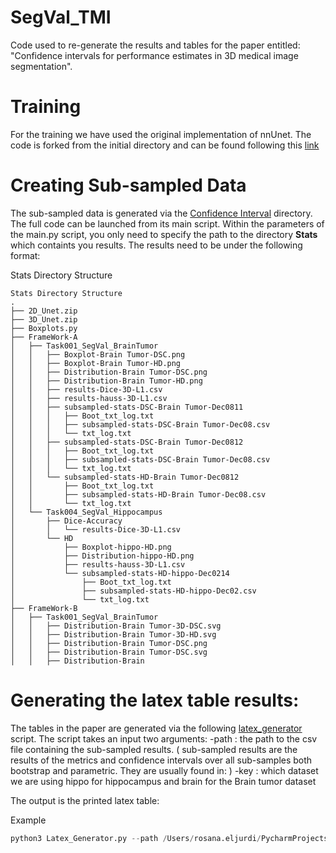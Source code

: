 # SegVal_TMI
Code used to re-generate the results and tables for the paper entitled: "Confidence intervals for performance estimates in 3D medical image segmentation". 





# Training

For the training we have used the original implementation of nnUnet. The code is forked from the initial directory and can be found following this [link](https://github.com/rosanajurdi/nnUNet_SegVal)

# Creating Sub-sampled Data

The sub-sampled data is generated via the [Confidence Interval]() directory. The full code can be launched from its main script. Within the parameters of the main.py script, you only need to specify the path to the directory **Stats** which containts you results. The results need to be under the following format: 

Stats Directory Structure

```
Stats Directory Structure
.
├── 2D_Unet.zip
├── 3D_Unet.zip
├── Boxplots.py
├── FrameWork-A
│   ├── Task001_SegVal_BrainTumor
│   │   ├── Boxplot-Brain Tumor-DSC.png
│   │   ├── Boxplot-Brain Tumor-HD.png
│   │   ├── Distribution-Brain Tumor-DSC.png
│   │   ├── Distribution-Brain Tumor-HD.png
│   │   ├── results-Dice-3D-L1.csv
│   │   ├── results-hauss-3D-L1.csv
│   │   ├── subsampled-stats-DSC-Brain Tumor-Dec0811
│   │   │   ├── Boot_txt_log.txt
│   │   │   ├── subsampled-stats-DSC-Brain Tumor-Dec08.csv
│   │   │   └── txt_log.txt
│   │   ├── subsampled-stats-DSC-Brain Tumor-Dec0812
│   │   │   ├── Boot_txt_log.txt
│   │   │   ├── subsampled-stats-DSC-Brain Tumor-Dec08.csv
│   │   │   └── txt_log.txt
│   │   └── subsampled-stats-HD-Brain Tumor-Dec0812
│   │       ├── Boot_txt_log.txt
│   │       ├── subsampled-stats-HD-Brain Tumor-Dec08.csv
│   │       └── txt_log.txt
│   └── Task004_SegVal_Hippocampus
│       ├── Dice-Accuracy
│       │   └── results-Dice-3D-L1.csv
│       └── HD
│           ├── Boxplot-hippo-HD.png
│           ├── Distribution-hippo-HD.png
│           ├── results-hauss-3D-L1.csv
│           └── subsampled-stats-HD-hippo-Dec0214
│               ├── Boot_txt_log.txt
│               ├── subsampled-stats-HD-hippo-Dec02.csv
│               └── txt_log.txt
├── FrameWork-B
│   ├── Task001_SegVal_BrainTumor
│   │   ├── Distribution-Brain Tumor-3D-DSC.svg
│   │   ├── Distribution-Brain Tumor-3D-HD.svg
│   │   ├── Distribution-Brain Tumor-DSC.png
│   │   ├── Distribution-Brain Tumor-DSC.svg
│   │   ├── Distribution-Brain
```

# Generating the latex table results: 

The tables in the paper are generated via the following [latex_generator]() script. The script takes an input two arguments: 
-path : the path to the csv file containing the sub-sampled results. ( sub-sampled results are the results of the metrics and confidence intervals over all sub-samples both bootstrap and parametric. They are usually found in: )
-key : which dataset we are using hippo for hippocampus and brain for the Brain tumor dataset 

The output is the printed latex table: 

Example

```python
python3 Latex_Generator.py --path /Users/rosana.eljurdi/PycharmProjects/SegVal_Project/Stats/FrameWork-B/Task004_SegVal_Hippocampus/subsampled-stats-DSC-Hippocampus-Jan1118/subsampled-stats-DSC-Hippocampus-Jan11.csv --key  hippo
```

